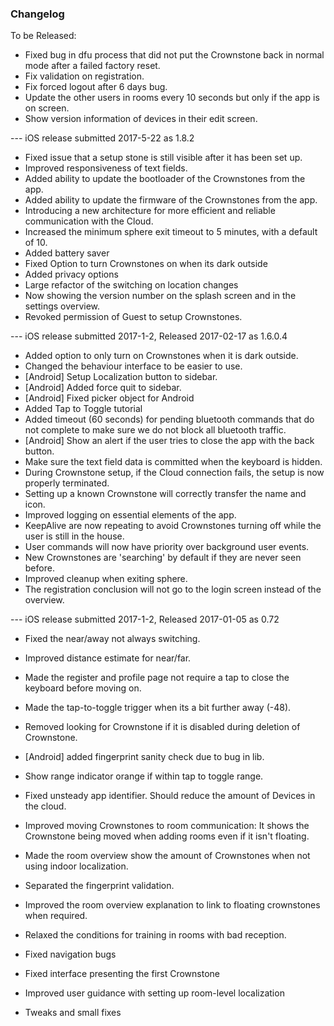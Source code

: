 ### Changelog

To be Released:

- Fixed bug in dfu process that did not put the Crownstone back in normal mode after a failed factory reset.
- Fix validation on registration.
- Fix forced logout after 6 days bug.
- Update the other users in rooms every 10 seconds but only if the app is on screen.
- Show version information of devices in their edit screen.

--- iOS release submitted 2017-5-22 as 1.8.2

- Fixed issue that a setup stone is still visible after it has been set up.
- Improved responsiveness of text fields.
- Added ability to update the bootloader of the Crownstones from the app.
- Added ability to update the firmware of the Crownstones from the app.
- Introducing a new architecture for more efficient and reliable communication with the Cloud.
- Increased the minimum sphere exit timeout to 5 minutes, with a default of 10.
- Added battery saver
- Fixed Option to turn Crownstones on when its dark outside
- Added privacy options
- Large refactor of the switching on location changes
- Now showing the version number on the splash screen and in the settings overview.
- Revoked permission of Guest to setup Crownstones.

--- iOS release submitted 2017-1-2, Released 2017-02-17 as 1.6.0.4

- Added option to only turn on Crownstones when it is dark outside.
- Changed the behaviour interface to be easier to use.
- [Android] Setup Localization button to sidebar.
- [Android] Added force quit to sidebar.
- [Android] Fixed picker object for Android
- Added Tap to Toggle tutorial
- Added timeout (60 seconds) for pending bluetooth commands that do not complete to make sure we do not block all bluetooth traffic.
- [Android] Show an alert if the user tries to close the app with the back button.
- Make sure the text field data is committed when the keyboard is hidden.
- During Crownstone setup, if the Cloud connection fails, the setup is now properly terminated.
- Setting up a known Crownstone will correctly transfer the name and icon.
- Improved logging on essential elements of the app.
- KeepAlive are now repeating to avoid Crownstones turning off while the user is still in the house.
- User commands will now have priority over background user events.
- New Crownstones are 'searching' by default if they are never seen before.
- Improved cleanup when exiting sphere.
- The registration conclusion will not go to the login screen instead of the overview.

--- iOS release submitted 2017-1-2, Released 2017-01-05 as 0.72

- Fixed the near/away not always switching.
- Improved distance estimate for near/far.
- Made the register and profile page not require a tap to close the keyboard before moving on.
- Made the tap-to-toggle trigger when its a bit further away (-48).
- Removed looking for Crownstone if it is disabled during deletion of Crownstone.
- [Android] added fingerprint sanity check due to bug in lib.
- Show range indicator orange if within tap to toggle range.
- Fixed unsteady app identifier. Should reduce the amount of Devices in the cloud.
- Improved moving Crownstones to room communication: It shows the Crownstone being moved when adding rooms even if it isn't floating.
- Made the room overview show the amount of Crownstones when not using indoor localization.
- Separated the fingerprint validation.
- Improved the room overview explanation to link to floating crownstones when required.

- Relaxed the conditions for training in rooms with bad reception.
- Fixed navigation bugs
- Fixed interface presenting the first Crownstone
- Improved user guidance with setting up room-level localization
- Tweaks and small fixes
